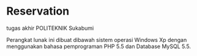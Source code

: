 # Reservation
tugas akhir POLITEKNIK Sukabumi

Perangkat lunak ini dibuat dibawah sistem operasi Windows Xp dengan menggunakan bahasa pemprograman PHP 5.5 dan Database MySQL 5.5.
